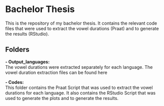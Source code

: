 # Bachelor Thesis
This is the repository of my bachelor thesis. It contains the relevant code files that were used to extract the vowel durations (Praat) and to generate the results (RStudio).


## Folders

**- Output_languages:**  
  The vowel durations were extracted separately for each language. The vowel duration extraction files can be found here

**- Codes:**  
  This folder contains the Praat Script that was used to extract the vowel durations for each language. It also contains the RStudio Script that was used to generate the plots and to generate the results.
